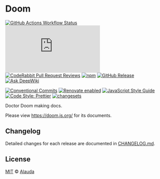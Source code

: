 # Doom

[![GitHub Actions Workflow Status](https://img.shields.io/github/actions/workflow/status/alauda/doom/ci.yml?branch=main)](https://github.com/alauda/doom/actions/workflows/ci.yml?query=branch%3Amain)
[![type-coverage](https://img.shields.io/badge/dynamic/json.svg?label=type-coverage&prefix=%E2%89%A5&suffix=%&query=$.typeCoverage.atLeast&uri=https%3A%2F%2Fraw.githubusercontent.com%2Falauda%2Fdoom%2Fmain%2Fpackage.json)](https://github.com/plantain-00/type-coverage)
[![CodeRabbit Pull Request Reviews](https://img.shields.io/coderabbit/prs/github/alauda/doom)](https://coderabbit.ai)
[![npm](https://img.shields.io/npm/v/@alauda/doom.svg)](https://www.npmjs.com/package/@alauda/doom)
[![GitHub Release](https://img.shields.io/github/release/alauda/doom)](https://github.com/alauda/doom/releases)
[![Ask DeepWiki](https://deepwiki.com/badge.svg)](https://deepwiki.com/alauda/doom)

[![Conventional Commits](https://img.shields.io/badge/conventional%20commits-1.0.0-yellow.svg)](https://conventionalcommits.org)
[![Renovate enabled](https://img.shields.io/badge/renovate-enabled-brightgreen.svg)](https://renovatebot.com)
[![JavaScript Style Guide](https://img.shields.io/badge/code_style-standard-brightgreen.svg)](https://standardjs.com)
[![Code Style: Prettier](https://img.shields.io/badge/code_style-prettier-ff69b4.svg)](https://github.com/prettier/prettier)
[![changesets](https://img.shields.io/badge/maintained%20with-changesets-176de3.svg)](https://github.com/changesets/changesets)

Doctor Doom making docs.

Please view <https://doom.js.org/> for its documents.

## Changelog

Detailed changes for each release are documented in [CHANGELOG.md](./CHANGELOG.md).

## License

[MIT][] © [Alauda][]

[alauda]: https://www.alauda.io
[MIT]: http://opensource.org/licenses/MIT
